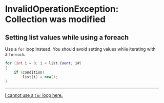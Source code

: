# InvalidOperationException: Collection was modified
## Setting list values while using a foreach
Use a `for` loop instead. You should avoid setting values while iterating with a `foreach`.
```csharp
for (int i = 0; i < list.Count; i#)
{
    if (condition)
        list[i] = new();
}
```

---

[I cannot use a `for` loop here.](Collection%20Set.md)
